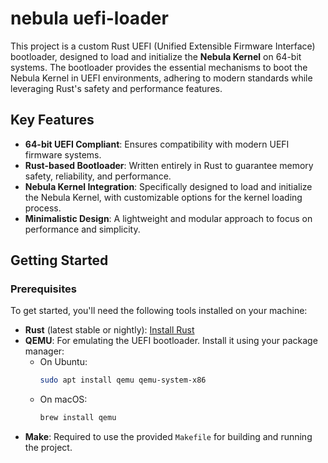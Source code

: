 # nebula uefi-loader

This project is a custom Rust UEFI (Unified Extensible Firmware Interface) bootloader, designed to load and initialize the **Nebula Kernel** on 64-bit systems. The bootloader provides the essential mechanisms to boot the Nebula Kernel in UEFI environments, adhering to modern standards while leveraging Rust's safety and performance features.

## Key Features
- **64-bit UEFI Compliant**: Ensures compatibility with modern UEFI firmware systems.
- **Rust-based Bootloader**: Written entirely in Rust to guarantee memory safety, reliability, and performance.
- **Nebula Kernel Integration**: Specifically designed to load and initialize the Nebula Kernel, with customizable options for the kernel loading process.
- **Minimalistic Design**: A lightweight and modular approach to focus on performance and simplicity.

## Getting Started

### Prerequisites

To get started, you'll need the following tools installed on your machine:

- **Rust** (latest stable or nightly): [Install Rust](https://www.rust-lang.org/tools/install)
- **QEMU**: For emulating the UEFI bootloader. Install it using your package manager:
  - On Ubuntu:
    ```bash
    sudo apt install qemu qemu-system-x86
    ```
  - On macOS:
    ```bash
    brew install qemu
    ```
- **Make**: Required to use the provided `Makefile` for building and running the project.
